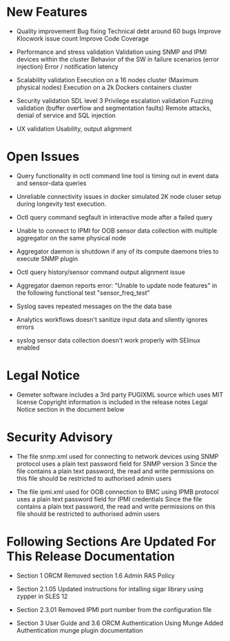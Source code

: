 New Features
============

* Quality improvement
  Bug fixing Technical debt around 60 bugs
  Improve Klocwork issue count
  Improve Code Coverage

* Performance and stress validation
  Validation using SNMP and IPMI devices within the cluster
  Behavior of the SW in failure scenarios (error injection)
  Error / notification latency

* Scalability validation
  Execution on a 16 nodes cluster (Maximum physical nodes)
  Execution on a 2k Dockers containers cluster

* Security validation SDL level 3
  Privilege escalation validation
  Fuzzing validation (buffer overflow and segmentation faults)
  Remote attacks, denial of service and SQL injection

* UX validation
  Usability, output alignment


Open Issues
===========

* Query functionality in octl command line tool is timing out in event data 
  and sensor-data queries

* Unreliable connectivity issues in docker simulated 2K node cluser setup 
  during longevity test execution.

* Octl query command segfault in interactive mode after a failed query

* Unable to connect to IPMI for OOB sensor data collection with multiple 
  aggregator on the same physical node

* Aggregator daemon is shutdown if any of its compute daemons tries to 
  execute SNMP plugin

* Octl query history/sensor command output alignment issue

* Aggregator daemon reports error: "Unable to update node features" in 
  the following functional test "sensor_freq_test"

* Syslog saves repeated messages on the the data base

* Analytics workflows doesn't sanitize input data and silently ignores errors

* syslog sensor data collection doesn't work properly with SElinux enabled


Legal Notice
============

* Gemeter software includes a 3rd party PUGIXML source which uses MIT license
  Copyright information is included in the release notes Legal Notice section 
  in the document below


Security Advisory
=================

* The file snmp.xml used for connecting to network devices using SNMP protocol uses a plain text password field for SNMP version 3
  Since the file contains a plain text password, the read and write permissions on this file should be restricted to authorised admin users

* The file ipmi.xml used for OOB connection to BMC using IPMB protocol uses a plain text password field for IPMI credentials
 Since the file contains a plain text password, the read and write permissions on this file should be restricted to authorised admin users


Following Sections Are Updated For This Release Documentation
==============================================================

* Section 1 ORCM
  Removed section 1.6 Admin RAS Policy

* Section 2.1.05
  Updated instructions for intalling sigar library using zypper in SLES 12

* Section 2.3.01
  Removed IPMI port number from the configuration file

* Section 3 User Guide and 3.6 ORCM Authentication Using Munge
  Added Authentication munge plugin documentation
